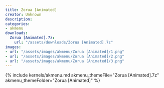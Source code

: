 ```yaml
---
title: Zorua [Animated]
creator: Unknown
description: 
categories:
- akmenu
downloads:
  Zorua [Animated].7z:
    url: "/assets/downloads/Zorua [Animated].7z"
images:
- url: "/assets/images/akmenu/Zorua [Animated]/1.png"
- url: "/assets/images/akmenu/Zorua [Animated]/2.png"
- url: "/assets/images/akmenu/Zorua [Animated]/3.png"
---
```


{% include kernels/akmenu.md akmenu_themeFile="Zorua [Animated].7z" akmenu_themeFolder="Zorua [Animated]" %}
